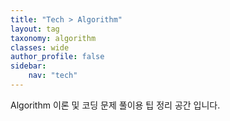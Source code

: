 ```yaml
---
title: "Tech > Algorithm"
layout: tag
taxonomy: algorithm
classes: wide
author_profile: false
sidebar:
    nav: "tech"
---
```

Algorithm 이론 및 코딩 문제 풀이용 팁 정리 공간 입니다.